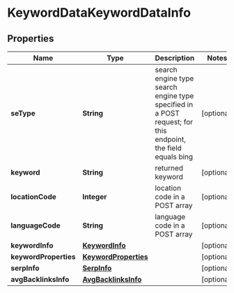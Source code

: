 

# KeywordDataKeywordDataInfo


## Properties

| Name | Type | Description | Notes |
|------------ | ------------- | ------------- | -------------|
|**seType** | **String** | search engine type search engine type specified in a POST request; for this endpoint, the field equals bing |  [optional] |
|**keyword** | **String** | returned keyword |  [optional] |
|**locationCode** | **Integer** | location code in a POST array |  [optional] |
|**languageCode** | **String** | language code in a POST array |  [optional] |
|**keywordInfo** | [**KeywordInfo**](KeywordInfo.md) |  |  [optional] |
|**keywordProperties** | [**KeywordProperties**](KeywordProperties.md) |  |  [optional] |
|**serpInfo** | [**SerpInfo**](SerpInfo.md) |  |  [optional] |
|**avgBacklinksInfo** | [**AvgBacklinksInfo**](AvgBacklinksInfo.md) |  |  [optional] |




